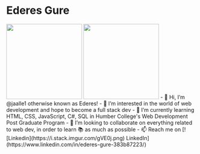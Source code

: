 # Ederes Gure

<img src="cn-tower-canada-wallpaper-1440x900-wallpaper.jpg" width="200">
<img src="matrix.jpg" width="200">
- 👋 Hi, I’m @jaalle1 otherwise known as Ederes!
- 👀 I’m interested in the world of web development and hope to become a full stack dev
- 🌱 I’m currently learning HTML, CSS, JavaScript, C#, SQL in Humber College's Web Development Post Graduate Program
- 💞️ I’m looking to collaborate on everything related to web dev, in order to learn 📚 as much as possible
- 📫 Reach me on [![Linkedin](https://i.stack.imgur.com/gVE0j.png) LinkedIn](https://www.linkedin.com/in/ederes-gure-383b87223/)


<!---
jaalle1/jaalle1 is a ✨ special ✨ repository because its `README.md` (this file) appears on your GitHub profile.
You can click the Preview link to take a look at your changes.
--->
